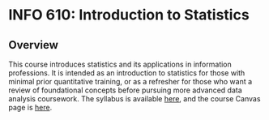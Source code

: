 # INFO 610: Introduction to Statistics

## Overview
This course introduces statistics and its applications in information professions. It is intended as an introduction to statistics for those with minimal prior quantitative training, or as a refresher for those who want a review of foundational concepts before pursuing more advanced data analysis coursework. The syllabus is available [here](https://drive.google.com/file/d/15Ltr5ge_YwijhcmEYBPK9m9AgfttiXPP/view?usp=sharing), and the course Canvas page is [here](https://pratt.instructure.com/courses/43341). 
